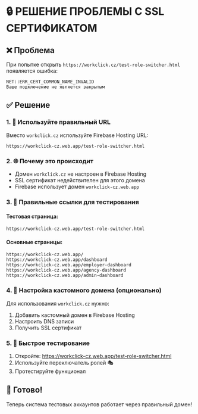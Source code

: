 # 🔒 РЕШЕНИЕ ПРОБЛЕМЫ С SSL СЕРТИФИКАТОМ

## ❌ Проблема
При попытке открыть `https://workclick.cz/test-role-switcher.html` появляется ошибка:
```
NET::ERR_CERT_COMMON_NAME_INVALID
Ваше подключение не является закрытым
```

## ✅ Решение

### 1. 🔗 Используйте правильный URL
Вместо `workclick.cz` используйте Firebase Hosting URL:
```
https://workclick-cz.web.app/test-role-switcher.html
```

### 2. 🌐 Почему это происходит
- Домен `workclick.cz` не настроен в Firebase Hosting
- SSL сертификат недействителен для этого домена
- Firebase использует домен `workclick-cz.web.app`

### 3. 🚀 Правильные ссылки для тестирования

#### Тестовая страница:
```
https://workclick-cz.web.app/test-role-switcher.html
```

#### Основные страницы:
```
https://workclick-cz.web.app/
https://workclick-cz.web.app/dashboard
https://workclick-cz.web.app/employer-dashboard
https://workclick-cz.web.app/agency-dashboard
https://workclick-cz.web.app/admin-dashboard
```

### 4. 🔧 Настройка кастомного домена (опционально)
Для использования `workclick.cz` нужно:
1. Добавить кастомный домен в Firebase Hosting
2. Настроить DNS записи
3. Получить SSL сертификат

### 5. 🎯 Быстрое тестирование
1. Откройте: https://workclick-cz.web.app/test-role-switcher.html
2. Используйте переключатель ролей 🎭
3. Протестируйте функционал

## 🎉 Готово!
Теперь система тестовых аккаунтов работает через правильный домен!